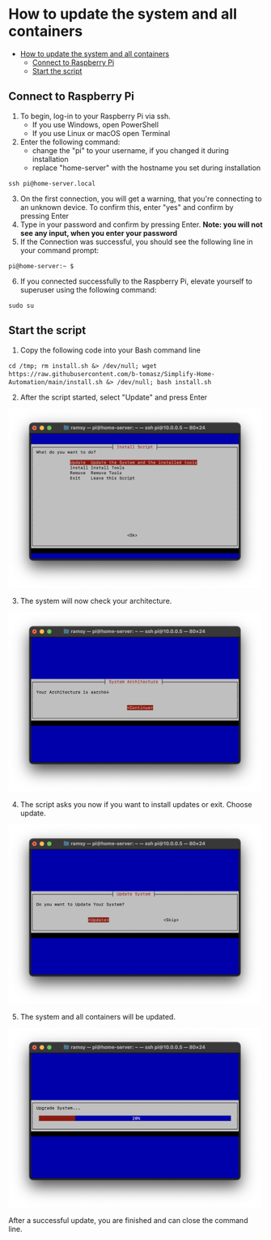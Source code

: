# How to update the system and all containers

- [How to update the system and all containers](#how-to-update-the-system-and-all-containers)
  - [Connect to Raspberry Pi](#connect-to-raspberry-pi)
  - [Start the script](#start-the-script)

## Connect to Raspberry Pi
1. To begin, log-in to your Raspberry Pi via ssh. 
      - If you use Windows, open PowerShell
      - If you use Linux or macOS open Terminal
2. Enter the following command:
   - change the "pi" to your username, if you changed it during installation
   - replace "home-server" with the hostname you set during installation
  
```
ssh pi@home-server.local
```

3. On the first connection, you will get a warning, that you're connecting to an unknown device. To confirm this, enter "yes" and confirm by pressing Enter
4. Type in your password and confirm by pressing Enter. **Note: you will not see any input, when you enter your password**
5. If the Connection was successful, you should see the following line in your command prompt:

```
pi@home-server:~ $
```

6. If you connected successfully to the Raspberry Pi, elevate yourself to superuser using the following command:
```
sudo su
```

## Start the script
1. Copy the following code into your Bash command line
```
cd /tmp; rm install.sh &> /dev/null; wget https://raw.githubusercontent.com/b-tomasz/Simplify-Home-Automation/main/install.sh &> /dev/null; bash install.sh
```

2. After the script started, select "Update" and press Enter

<img src="Images/update/Update001.png" alt="Choose update" width="500"/>
  
3. The system will now check your architecture.

<img src="Images/update/Update002.png" alt="Choose Continue" width="500"/>

4. The script asks you now if you want to install updates or exit. Choose update.

<img src="Images/update/Update003.png" alt="Choose update" width="500"/>

5. The system and all containers will be updated. 

<img src="Images/update/Update004.png" alt="System is updating" width="500"/>

After a successful update, you are finished and can close the command line.

